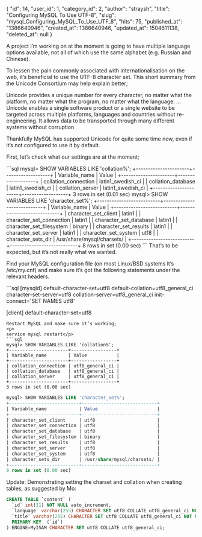 {
    "id": 14,
    "user_id": 1,
    "category_id": 2,
    "author": "straysh",
    "title": "Configuring MySQL To Use UTF-8",
    "slug": "mysql_Configuring_MySQL_To_Use_UTF_8",
    "hits": 75,
    "published_at": "1386640946",
    "created_at": 1386640946,
    "updated_at": 1504611138,
    "deleted_at": null
}
<p>A project I’m working on at the moment is going to have multiple language options available, not all of which use the same alphabet (e.g. Russian and Chinese).</p>
<p>
To lessen the pain commonly associated with internationalisation on the web, it’s beneficial to use the UTF-8 character set. This short summary from the Unicode Consortium may help explain better;</p>
<p>
Unicode provides a unique number for every character, no matter what the platform, no matter what the program, no matter what the language. … Unicode enables a single software product or a single website to be targeted across multiple platforms, languages and countries without re-engineering. It allows data to be transported through many different systems without corruption</p>
<p>
Thankfully MySQL has supported Unicode for quite some time now, even if it’s not configured to use it by default.</p>
<p>
First, let’s check what our settings are at the moment;</p>
```sql
mysql> SHOW VARIABLES LIKE 'collation%';
+----------------------+-------------------+
| Variable_name        | Value             |
+----------------------+-------------------+
| collation_connection | latin1_swedish_ci |
| collation_database   | latin1_swedish_ci |
| collation_server     | latin1_swedish_ci |
+----------------------+-------------------+
3 rows in set (0.01 sec)
mysql> SHOW VARIABLES LIKE 'character_set%';
+--------------------------+----------------------------+
| Variable_name            | Value                      |
+--------------------------+----------------------------+
| character_set_client     | latin1                     | 
| character_set_connection | latin1                     | 
| character_set_database   | latin1                     | 
| character_set_filesystem | binary                     | 
| character_set_results    | latin1                     | 
| character_set_server     | latin1                     | 
| character_set_system     | utf8                       | 
| character_sets_dir       | /usr/share/mysql/charsets/ | 
+--------------------------+----------------------------+
8 rows in set (0.00 sec)
```
That’s to be expected, but it’s not really what we wanted.
<p>
Find your MySQL configuration file (on most Linux/BSD systems it’s /etc/my.cnf) and make sure it’s got the following statements under the relevant headers.</p>
```sql
[mysqld]
default-character-set=utf8
default-collation=utf8_general_ci
character-set-server=utf8
collation-server=utf8_general_ci
init-connect='SET NAMES utf8'

[client]
default-character-set=utf8
```
Restart MySQL and make sure it’s working;
<p>
service mysql restart</p>
```sql
mysql> SHOW VARIABLES LIKE 'collation%';
+----------------------+-----------------+
| Variable_name        | Value           |
+----------------------+-----------------+
| collation_connection | utf8_general_ci | 
| collation_database   | utf8_general_ci | 
| collation_server     | utf8_general_ci | 
+----------------------+-----------------+
3 rows in set (0.00 sec)
```

```sql
mysql> SHOW VARIABLES LIKE 'character_set%';
+--------------------------+----------------------------+
| Variable_name            | Value                      |
+--------------------------+----------------------------+
| character_set_client     | utf8                       | 
| character_set_connection | utf8                       | 
| character_set_database   | utf8                       | 
| character_set_filesystem | binary                     | 
| character_set_results    | utf8                       | 
| character_set_server     | utf8                       | 
| character_set_system     | utf8                       | 
| character_sets_dir       | /usr/share/mysql/charsets/ | 
+--------------------------+----------------------------+
8 rows in set (0.00 sec)
```
Update: Demonstrating setting the charset and collation when creating tables, as suggested by Mo:
```sql
CREATE TABLE `content` (
  `id` int(11) NOT NULL auto_increment,
  `language` varchar(255) CHARACTER SET utf8 COLLATE utf8_general_ci NOT NULL,
  `title` varchar(255) CHARACTER SET utf8 COLLATE utf8_general_ci NOT NULL default '',
  PRIMARY KEY  (`id`)
) ENGINE=MyISAM CHARACTER SET utf8 COLLATE utf8_general_ci;
```